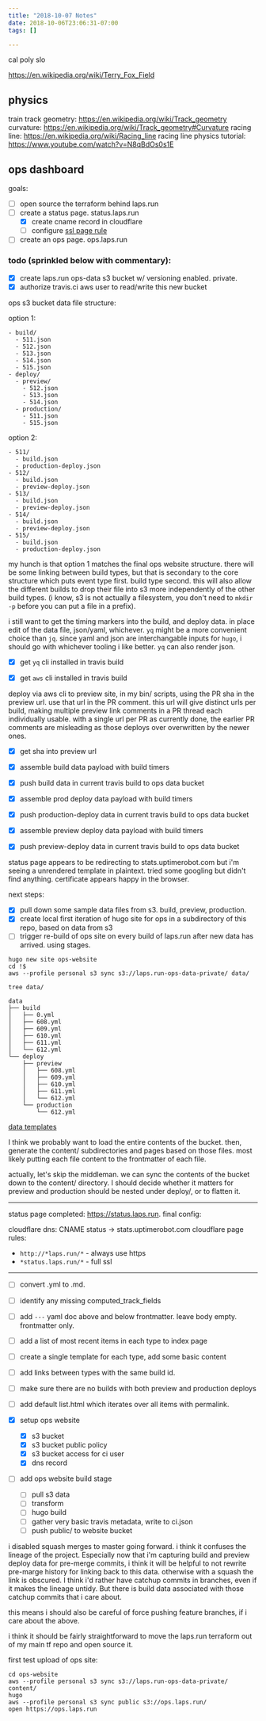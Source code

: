 ```yaml
---
title: "2018-10-07 Notes"
date: 2018-10-06T23:06:31-07:00
tags: []

---
```


<!--more-->

cal poly slo

https://en.wikipedia.org/wiki/Terry_Fox_Field

## physics

train track geometry: https://en.wikipedia.org/wiki/Track_geometry
curvature: https://en.wikipedia.org/wiki/Track_geometry#Curvature
racing line: https://en.wikipedia.org/wiki/Racing_line
racing line physics tutorial: https://www.youtube.com/watch?v=N8qBdOs0s1E

## ops dashboard

goals:

- [ ] open source the terraform behind laps.run
- [ ] create a status page. status.laps.run
  - [x] create cname record in cloudflare
  - [ ] configure [ssl page rule](https://blog.uptimerobot.com/configuring-cloudflare-for-status-pages-with-custom-domains/)
- [ ] create an ops page. ops.laps.run

### todo (sprinkled below with commentary):

- [x] create laps.run ops-data s3 bucket w/ versioning enabled. private.
- [x] authorize travis.ci aws user to read/write this new bucket

ops s3 bucket data file structure:

option 1:

```
- build/
  - 511.json
  - 512.json
  - 513.json
  - 514.json
  - 515.json
- deploy/
  - preview/
    - 512.json
    - 513.json
    - 514.json
  - production/
    - 511.json
    - 515.json
```

option 2:

```
- 511/
  - build.json
  - production-deploy.json
- 512/
  - build.json
  - preview-deploy.json
- 513/
  - build.json
  - preview-deploy.json
- 514/
  - build.json
  - preview-deploy.json
- 515/
  - build.json
  - production-deploy.json
```

my hunch is that option 1 matches the final ops website structure. there will be some linking between build types, but that is secondary to the core structure which puts event type first. build type second. this will also allow the different builds to drop their file into s3 more independently of the other build types. (i know, s3 is not actually a filesystem, you don't need to `mkdir -p` before you can put a file in a prefix).

i still want to get the timing markers into the build, and deploy data. in place edit of the data file, json/yaml, whichever. `yq` might be a more convenient choice than `jq`. since yaml and json are interchangable inputs for `hugo`, i should go with whichever tooling i like better. `yq` can also render json.

- [x] get `yq` cli installed in travis build

- [x] get `aws` cli installed in travis build

deploy via aws cli to preview site, in my bin/ scripts, using the PR sha in the preview url. use that url in the PR comment. this url will give distinct urls per build, making multiple preview link comments in a PR thread each individually usable. with a single url per PR as currently done, the earlier PR comments are misleading as those deploys over overwritten by the newer ones.

- [x] get sha into preview url

- [x] assemble build data payload with build timers
- [x] push build data in current travis build to ops data bucket

- [x] assemble prod deploy data payload with build timers
- [x] push production-deploy data in current travis build to ops data bucket

- [x] assemble preview deploy data payload with build timers
- [x] push preview-deploy data in current travis build to ops data bucket

status page appears to be redirecting to stats.uptimerobot.com but i'm seeing a unrendered template in plaintext. tried some googling but didn't find anything. certificate appears happy in the browser.

next steps:

- [x] pull down some sample data files from s3. build, preview, production.
- [x] create local first iteration of hugo site for ops in a subdirectory of this repo, based on data from s3
- [ ] trigger re-build of ops site on every build of laps.run after new data has arrived. using stages.

```
hugo new site ops-website
cd !$
aws --profile personal s3 sync s3://laps.run-ops-data-private/ data/

tree data/

data
├── build
│   ├── 0.yml
│   ├── 608.yml
│   ├── 609.yml
│   ├── 610.yml
│   ├── 611.yml
│   └── 612.yml
└── deploy
    ├── preview
    │   ├── 608.yml
    │   ├── 609.yml
    │   ├── 610.yml
    │   ├── 611.yml
    │   └── 612.yml
    └── production
        └── 612.yml
```

[data templates](https://gohugo.io/templates/data-templates/)

I think we probably want to load the entire contents of the bucket. then, generate the content/ subdirectories and pages based on those files. most likely putting each file content to the frontmatter of each file.

actually, let's skip the middleman. we can sync the contents of the bucket down to the content/ directory. I should decide whether it matters for preview and production should be nested under deploy/, or to flatten it.

---

status page completed: https://status.laps.run. final config:

cloudflare dns: CNAME status -> stats.uptimerobot.com
cloudflare page rules:
  - `http://*laps.run/*` - always use https
  - `*status.laps.run/*` - full ssl

---

- [ ] convert .yml to .md.
- [ ] identify any missing computed_track_fields
- [ ] add `---` yaml doc above and below frontmatter. leave body empty. frontmatter only.
- [ ] add a list of most recent items in each type to index page
- [ ] create a single template for each type, add some basic content
- [ ] add links between types with the same build id.
- [ ] make sure there are no builds with both preview and production deploys
- [ ] add default list.html which iterates over all items with permalink.

- [x] setup ops website
  - [x] s3 bucket
  - [x] s3 bucket public policy
  - [x] s3 bucket access for ci user
  - [x] dns record
- [ ] add ops website build stage
  - [ ] pull s3 data
  - [ ] transform
  - [ ] hugo build
  - [ ] gather very basic travis metadata, write to ci.json
  - [ ] push public/ to website bucket

i disabled squash merges to master going forward. i think it confuses the lineage of the project. Especially now that i'm capturing build and preview deploy data for pre-merge commits, i think it will be helpful to not rewrite pre-marge history for linking back to this data. otherwise with a squash the link is obscured. I think i'd rather have catchup commits in branches, even if it makes the lineage untidy. But there is build data associated with those catchup commits that i care about.

this means i should also be careful of force pushing feature branches, if i care about the above. 

i think it should be fairly straightforward to move the laps.run terraform out of my main tf repo and open source it.

first test upload of ops site:

```
cd ops-website
aws --profile personal s3 sync s3://laps.run-ops-data-private/ content/
hugo
aws --profile personal s3 sync public s3://ops.laps.run/
open https://ops.laps.run
```
